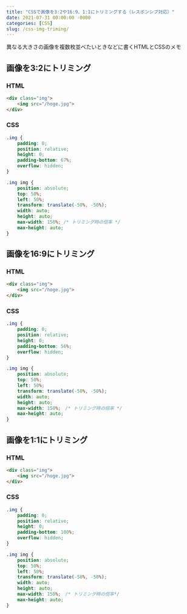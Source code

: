 ```yaml
---
title: "CSSで画像を3:2や16:9、1:1にトリミングする（レスポンシブ対応）"
date: 2021-07-31 00:00:00 -0000
categories: [CSS]
slug: /css-img-triming/
---
```


異なる大きさの画像を複数枚並べたいときなどに書くHTMLとCSSのメモ

## 画像を3:2にトリミング

### HTML
```html
<div class="img">
    <img src="/hoge.jpg">
</div>
```

### CSS
```css
.img {
    padding: 0;
    position: relative;
    height: 0;
    padding-bottom: 67%;
    overflow: hidden;
}

.img img {
    position: absolute;
    top: 50%;
    left: 50%;
    transform: translate(-50%, -50%);
    width: auto;
    height: auto;
    max-width: 150%; /* トリミング時の倍率 */
    max-height: auto;
}
```

## 画像を16:9にトリミング

### HTML
```html
<div class="img">
    <img src="/hoge.jpg">
</div>
```

### CSS
```css
.img {
    padding: 0;
    position: relative;
    height: 0;
    padding-bottom: 56%;
    overflow: hidden;
}

.img img {
    position: absolute;
    top: 50%;
    left: 50%;
    transform: translate(-50%, -50%);
    width: auto;
    height: auto;
    max-width: 150%;　/* トリミング時の倍率 */
    max-height: auto;
}
```

## 画像を1:1にトリミング

### HTML
```html
<div class="img">
    <img src="/hoge.jpg">
</div>
```

### CSS
```css
.img {
    padding: 0;
    position: relative;
    height: 0;
    padding-bottom: 100%;
    overflow: hidden;
}

.img img {
    position: absolute;
    top: 50%;
    left: 50%;
    transform: translate(-50%, -50%);
    width: auto;
    height: auto;
    max-width: 150%;　/* トリミング時の倍率*/
    max-height: auto;
}
```